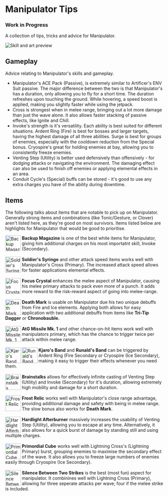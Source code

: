 # Manipulator Tips
### Work in Progress

A collection of tips, tricks and advice for Manipulator.

![Skill and art preview](https://i.imgur.com/4uCDmRo.png)

## Gameplay
Advice relating to Manipulator's skills and gameplay.

- Manipulator's ACE Pack (Passive), is extremely similar to Artificer's ENV Suit passive. The major difference between the two is that Manipulator's has a duration, only allowing you to fly for a short time. The duration refreshes upon touching the ground. While hovering, a speed boost is applied, making you slightly faster while using the jetpack.
- Cross is strongest when in melee range, bringing out a lot more damage than just the wave alone. It also allows faster stacking of passive effects, like Ignite and Chill. 
- Invoke's strength is it's versatility. Each ability is best suited for different situations. Ardent Ring (Fire) is best for bosses and larger targets, having the highest damage of all three abilities. Surge is best for groups of enemies, especially with the cooldown reduction from the Special bonus. Cryospire's great for holding enemies at bay, allowing you to consistently freeze enemies.
- Venting Step (Utility) is better used defensively than offensively - for dodging attacks or navigating the environment. The damaging effect can also be used to finish off enemies or applying elemental effects in an area.
- Conduit Cycle's (Special) buffs can be stored - it's good to use any extra charges you have of the ability during downtime.

## Items
The following talks about items that are notable to pick up on Manipulator. Generally strong items and combinations (like Tonic/Gesture, or Clover) aren't listed here, as they're good on most survivors. Items listed below are highlights for Manipulator that would be good to prioritise.

<img src="https://static.wikia.nocookie.net/riskofrain2_gamepedia_en/images/f/f3/Backup_Magazine.png/revision/latest?cb=20200129193022" alt="Backup Magazine" width="50" align="left"/> __Backup Magazine__ is one of the best white items for Manipulator, giving him additional charges on his most importatnt skill, Invoke (Secondary).
<br><br/>
<img src="https://static.wikia.nocookie.net/riskofrain2_gamepedia_en/images/f/f2/Soldier%27s_Syringe.png/revision/latest?cb=20210329065946" alt="Soldier's Syringe" width="50" align="left"/> __Soldier's Syringe__ and other attack speed items works well with Manipulator's Cross (Primary). The increased attack speed allows for faster applications elemental effects.
<br><br/>
<img src="https://static.wikia.nocookie.net/riskofrain2_gamepedia_en/images/5/59/Focus_Crystal.png/revision/latest?cb=20200129235331" alt="Focus Crystal" width="50" align="left"/> __Focus Crystal__ enhances the melee aspect of Manipulator, causing his melee primary attacks to pack even more of a punch. It adds more reward to the risk-reward aspect of going into melee-range.
<br><br/>
<img src="https://static.wikia.nocookie.net/riskofrain2_gamepedia_en/images/3/34/Death_Mark.png/revision/latest?cb=20200331153433" alt="Death Mark" width="50" align="left"/> __Death Mark__ is usable on Manipulator due his two unique debuffs from Fire and Ice elements. Applying both allows for easy application with two additional debuffs from items like __Tri-Tip Dagger__ or __Chronobauble.__
<br><br/>
<img src="https://static.wikia.nocookie.net/riskofrain2_gamepedia_en/images/6/6a/AtG_Missile_Mk._1.png/revision/latest?cb=20200129193020" alt="AtG Missile Mk. 1" width="50" align="left"/> __AtG Missile Mk. 1__ and other chance-on-hit items work well with manipulators primary, which has the chance to trigger twice per attack within melee range.
<br><br/>
<img src="https://static.wikia.nocookie.net/riskofrain2_gamepedia_en/images/e/eb/Kjaro%27s_Band.png/revision/latest?cb=20200129193114" alt="Kjaro's Band" width="50" align="left"/><img src="https://static.wikia.nocookie.net/riskofrain2_gamepedia_en/images/0/05/Runald%27s_Band.png/revision/latest?cb=20200129193147" alt="Runald's Band" width="50" align="left"/> __Kjaro's Band__ and __Runald's Band__ can be triggered by Ardent Ring (Fire Secondary or Cryospire (Ice Secondary), making it easy to trigger their effects whenever you need them.
<br><br/>
<img src="https://static.wikia.nocookie.net/riskofrain2_gamepedia_en/images/c/c0/Brainstalks.png/revision/latest?cb=20200129193028" alt="Brainstalks" width="50" align="left"/> __Brainstalks__ allows for effectively infinite casting of Venting Step (Utility) and Invoke (Secondary) for it's duration, allowing extremely high mobility and damage for a short duration.
<br><br/>
<img src="https://static.wikia.nocookie.net/riskofrain2_gamepedia_en/images/5/58/Frost_Relic.png/revision/latest?cb=20200129193056" alt="Frost Relic" width="50" align="left"/> __Frost Relic__ works well with Manipulator's close range advantage, providing additional damage and safety with being in melee range. The slow bonus also works for __Death Mark__.
<br><br/>
<img src="https://static.wikia.nocookie.net/riskofrain2_gamepedia_en/images/2/20/Hardlight_Afterburner.png/revision/latest?cb=20200129193107" alt="Hardlight Afterburner" width="50" align="left"/> __Hardlight Afterburner__ massively increases the usability of Venting Step (Utility), allowing you to escape at any time. Alternatively, it also allows for a quick burst of damage by standing still and using multiple charges.
<br><br/>
<img src="https://static.wikia.nocookie.net/riskofrain2_gamepedia_en/images/d/d9/Primordial_Cube.png/revision/latest?cb=20200129193135" alt="Primordial Cube" width="50" align="left"/> __Primordial Cube__ works well with Lightning Cross's (Lightning Primary) burst, grouping enemies to maximise the secondary effect of the wave. It also allows you to freeze large numbers of enemies easily through Cryospire (Ice Secondary).
<br><br/>
<img src="https://static.wikia.nocookie.net/riskofrain2_gamepedia_en/images/0/0a/Silence_Between_Two_Strikes.png/revision/latest?cb=20200129193155" alt="Silence Between Two Strikes" width="50" align="left"/> __Silence Between Two Strikes__ is the best (most fun) aspect for manipulator. It combinines well with Lightning Cross (Primary), allowing for three seperate attacks per wave; four if the melee strike is included.
<br><br/>
